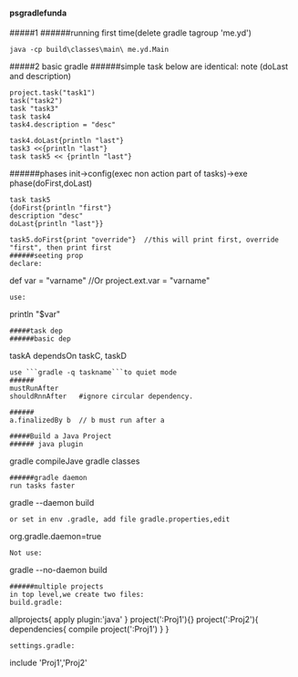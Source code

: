 #### psgradlefunda
#####1
######running first time(delete gradle tagroup 'me.yd')
```
java -cp build\classes\main\ me.yd.Main
```
#####2 basic gradle
######simple task
below are identical: note (doLast and description)
```
project.task("task1")
task("task2")
task "task3"
task task4
task4.description = "desc"

task4.doLast{println "last"}
task3 <<{println "last"}
task task5 << {println "last"}
```
######phases
init->config(exec non action part of tasks)->exe phase(doFirst,doLast)
```
task task5 
{doFirst{println "first"}
description "desc"
doLast{println "last"}}

task5.doFirst{print "override"}  //this will print first, override "first", then print first
######seeting prop
declare:
```
def var = "varname"
//Or
project.ext.var = "varname"
```
use:
```
println "$var"
```
#####task dep
######basic dep
```
taskA dependsOn taskC, taskD
```
use ```gradle -q taskname```to quiet mode
######
mustRunAfter
shouldRnnAfter   #ignore circular dependency.

######
a.finalizedBy b  // b must run after a

#####Build a Java Project
###### java plugin
```
gradle compileJave
gradle classes
```
######gradle daemon
run tasks faster
```
gradle --daemon build
```
or set in env .gradle, add file gradle.properties,edit
```
org.gradle.daemon=true
```
Not use:
```
gradle --no-daemon build
```
######multiple projects
in top level,we create two files:  
build.gradle:
```
allprojects{
    apply plugin:'java'
}
project(':Proj1'){}
project(':Proj2'){
    dependencies{
        compile project(':Proj1')
    }
}
```
settings.gradle:
```
include 'Proj1','Proj2'
```